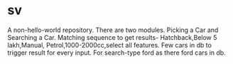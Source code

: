 # sv
A non-hello-world repository.
There are two modules. Picking a Car and Searching a Car.
Matching sequence to get results- Hatchback,Below 5 lakh,Manual, Petrol,1000-2000cc,select all features.
Few cars in db to trigger result for every input.
For search-type ford as there ford cars in db.
